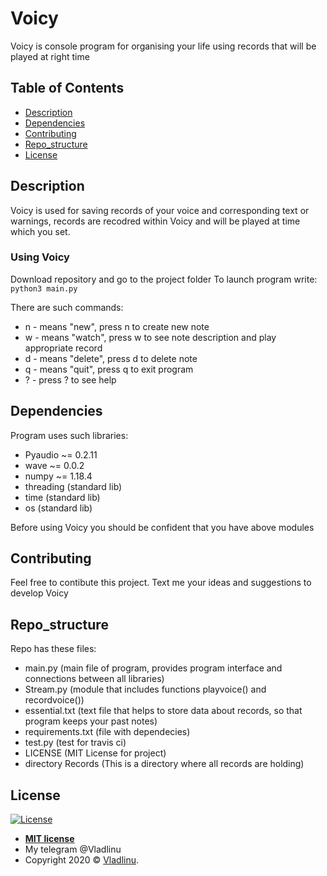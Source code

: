 # Voicy 

Voicy is console program for organising your life using records that will be played at right time

## Table of Contents

-   [Description](#description)
-   [Dependencies](#dependencies)
-   [Contributing](#contributing)
-   [Repo_structure](#repo_structure)
-   [License](#license)

## Description

Voicy is used for saving records of your voice and corresponding text or warnings, records are recodred within Voicy and will be played at time which you set.

### Using Voicy

Download repository and go to the project folder
To launch program write:
    `python3 main.py`

There are such commands:
-   n - means "new", press n to create new note
-   w - means "watch", press w to see note description and play appropriate record
-   d - means "delete", press d to delete note
-   q - means "quit", press q to exit program
-   ? - press ? to see help  

## Dependencies

Program uses such libraries:
-   Pyaudio ~= 0.2.11
-   wave ~= 0.0.2
-   numpy ~= 1.18.4
-   threading (standard lib)
-   time (standard lib)
-   os (standard lib)

Before using Voicy you should be confident that you have above modules

## Contributing

Feel free to contibute this project.
Text me your ideas and suggestions to develop Voicy

## Repo_structure

Repo has these files:
-   main.py (main file of program, provides program interface and connections between all libraries)
-   Stream.py (module that includes functions playvoice() and recordvoice())
-   essential.txt (text file that helps to store data about records, so that program keeps your past notes)
-   requirements.txt (file with dependecies)
-   test.py (test for travis ci)
-   LICENSE (MIT License for project)
-   directory Records (This is a directory where all records are holding)

## License

[![License](http://img.shields.io/:license-mit-blue.svg?style=flat-square)](http://badges.mit-license.org)

-   **[MIT license](http://opensource.org/licenses/mit-license.php)**
-   My telegram @Vladlinu
-   Copyright 2020 © <a href="https://github.com/vladlinu" target="_blank">Vladlinu</a>.
